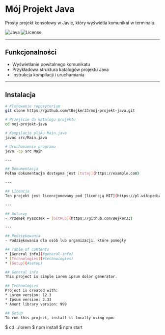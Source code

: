 # Mój Projekt Java

Prosty projekt konsolowy w Javie, który wyświetla komunikat w terminalu.

![Java](https://img.shields.io/badge/language-Java-blue)
![License](https://img.shields.io/badge/license-MIT-green)

---

## Funkcjonalności

- Wyświetlanie powitalnego komunikatu
- Przykładowa struktura katalogów projektu Java
- Instrukcja kompilacji i uruchamiania

---

## Instalacja

```bash
# Klonowanie repozytorium
git clone https://github.com/tBejker33/moj-projekt-java.git

# Przejście do katalogu projektu
cd moj-projekt-java

# Kompilacja pliku Main.java
javac src/Main.java

# Uruchomienie programu
java -cp src Main

---

## Dokumentacja
Pełna dokumentacja dostępna jest [tutaj](https://example.com)

---

## Licencja
Ten projekt jest licencjonowany pod [licencją MIT](https://pl.wikipedia.org/wiki/Licencja_MIT)

---

## Autorzy
- Przemek Pyszczek – [GitHub](https://github.com/Bejker33)

---

## Podziękowania
- Podziękowania dla osób lub organizacji, które pomogły

## Table of contents
* [General info](#general-info)
* [Technologies](#technologies)
* [Setup](#setup)

## General info
This project is simple Lorem ipsum dolor generator.
	
## Technologies
Project is created with:
* Lorem version: 12.3
* Ipsum version: 2.33
* Ament library version: 999
	
## Setup
To run this project, install it locally using npm:

```
$ cd ../lorem
$ npm install
$ npm start
```

